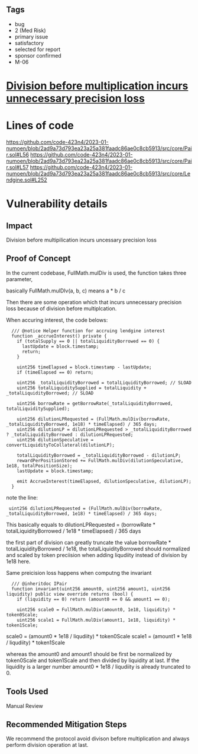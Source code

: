 ## Tags

- bug
- 2 (Med Risk)
- primary issue
- satisfactory
- selected for report
- sponsor confirmed
- M-06

# [Division before multiplication incurs unnecessary precision loss](https://github.com/code-423n4/2023-01-numoen-findings/issues/45) 

# Lines of code

https://github.com/code-423n4/2023-01-numoen/blob/2ad9a73d793ea23a25a381faadc86ae0c8cb5913/src/core/Pair.sol#L56
https://github.com/code-423n4/2023-01-numoen/blob/2ad9a73d793ea23a25a381faadc86ae0c8cb5913/src/core/Pair.sol#L57
https://github.com/code-423n4/2023-01-numoen/blob/2ad9a73d793ea23a25a381faadc86ae0c8cb5913/src/core/Lendgine.sol#L252


# Vulnerability details

## Impact

Division before multipilication incurs uncessary precision loss

## Proof of Concept

In the current codebase, FullMath.mulDiv is used, the function takes three parameter, 

basically FullMath.mulDIv(a, b, c) means a * b / c

Then there are some operation which that incurs unnecessary precision loss because of division before multiplcation.

When accuring interest, the code belows:

```solidity
  /// @notice Helper function for accruing lendgine interest
  function _accrueInterest() private {
    if (totalSupply == 0 || totalLiquidityBorrowed == 0) {
      lastUpdate = block.timestamp;
      return;
    }

    uint256 timeElapsed = block.timestamp - lastUpdate;
    if (timeElapsed == 0) return;

    uint256 _totalLiquidityBorrowed = totalLiquidityBorrowed; // SLOAD
    uint256 totalLiquiditySupplied = totalLiquidity + _totalLiquidityBorrowed; // SLOAD

    uint256 borrowRate = getBorrowRate(_totalLiquidityBorrowed, totalLiquiditySupplied);

    uint256 dilutionLPRequested = (FullMath.mulDiv(borrowRate, _totalLiquidityBorrowed, 1e18) * timeElapsed) / 365 days;
    uint256 dilutionLP = dilutionLPRequested > _totalLiquidityBorrowed ? _totalLiquidityBorrowed : dilutionLPRequested;
    uint256 dilutionSpeculative = convertLiquidityToCollateral(dilutionLP);

    totalLiquidityBorrowed = _totalLiquidityBorrowed - dilutionLP;
    rewardPerPositionStored += FullMath.mulDiv(dilutionSpeculative, 1e18, totalPositionSize);
    lastUpdate = block.timestamp;

    emit AccrueInterest(timeElapsed, dilutionSpeculative, dilutionLP);
  }
```

note the line:

```solidity
 uint256 dilutionLPRequested = (FullMath.mulDiv(borrowRate, _totalLiquidityBorrowed, 1e18) * timeElapsed) / 365 days;
```

This basically equals to dilutionLPRequested = (borrowRate * totalLiquidityBorrowed / 1e18 * timeElapsed) / 365 days

the first part of division can greatly truncate the value borrowRate * totalLiquidityBorrowed / 1e18, the totalLiquidityBorrowed should normalized and scaled by token preciision when adding liqudiity instead of division by 1e18 here.

Same preicision loss happens when computng the invariant

```solidity
  /// @inheritdoc IPair
  function invariant(uint256 amount0, uint256 amount1, uint256 liquidity) public view override returns (bool) {
    if (liquidity == 0) return (amount0 == 0 && amount1 == 0);

    uint256 scale0 = FullMath.mulDiv(amount0, 1e18, liquidity) * token0Scale;
    uint256 scale1 = FullMath.mulDiv(amount1, 1e18, liquidity) * token1Scale;
```

scale0 = (amount0 * 1e18 / liqudiity) * token0Scale
scale1 = (amount1 * 1e18 / liqudiity) * token1Scale

whereas the amount0 and amount1 should be first be normalized by token0Scale and token1Scale and then divided by liquidity at last. If the liquidity is a larger number  amount0 * 1e18 / liqudiity is already truncated to 0.

## Tools Used

Manual Review

## Recommended Mitigation Steps

We recommend the protocol avoid divison before multiplication and always perform division operation at last.